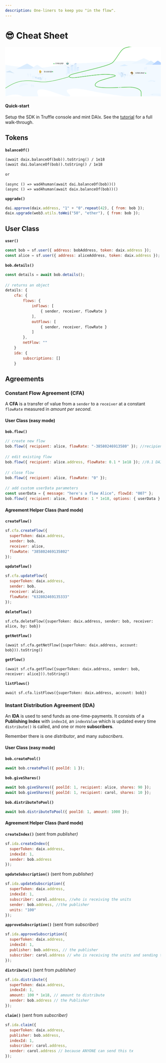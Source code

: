 ```yaml
---
description: One-liners to keep you "in the flow".
---
```


# 😎 Cheat Sheet

![](<../.gitbook/assets/image (1).png>)

#### Quick-start

Setup the SDK in Truffle console and mint DAIx. See the [tutorial](https://docs.superfluid.finance/superfluid/protocol-tutorials/getting-started) for a full walk-through.

## Tokens

**`balanceOf()`**

```
(await daix.balanceOf(bob)).toString() / 1e18
(await dai.balanceOf(bob)).toString() / 1e18

or

(async () => wad4human(await dai.balanceOf(bob))()
(async () => wad4human(await daix.balanceOf(bob))()
```

**`upgrade()`**

```javascript
dai.approve(daix.address, "1" + "0".repeat(42), { from: bob });
daix.upgrade(web3.utils.toWei("50", "ether"), { from: bob });
```

## User Class

**`user()`**

```javascript
const bob = sf.user({ address: bobAddress, token: daix.address });
const alice = sf.user({ address: aliceAddress, token: daix.address });
```

**`bob.details()`**

```javascript
const details = await bob.details();

// returns an object
details: {
    cfa: {
        flows: {
            inFlows: [
                { sender, receiver, flowRate }
            ],
            outFlows: [
                { sender, receiver, flowRate }
            ]
        },
        netFlow: ""
    }
    ida: {
        subscriptions: []
    }
```

## Agreements

### Constant Flow Agreement (CFA)

A **CFA** is a transfer of value from a `sender` to a `receiver` at a constant `flowRate` measured in _amount per second_.

#### User Class (easy mode)

**`bob.flow()`**

```javascript
// create new flow
bob.flow({ recipient: alice, flowRate: "-38580246913580" }); //recipient can be user object or address

// edit existing flow
bob.flow({ recipient: alice.address, flowRate: 0.1 * 1e18 }); //0.1 DAI per second with 18 decimals.

// close flow
bob.flow({ recipient: alice, flowRate: "0" });

// add custom userData parameters
const userData = { message: "here's a flow Alice", flowId: "007" };
bob.flow({ recipient: alice, flowRate: 1 * 1e18, options: { userData } });
```

#### Agreement Helper Class (hard mode)

**`createFlow()`**

```javascript
sf.cfa.createFlow({
  superToken: daix.address,
  sender: bob,
  receiver: alice,
  flowRate: "385802469135802"
});
```

**`updateFlow()`**

```javascript
sf.cfa.updateFlow({
  superToken: daix.address,
  sender: bob,
  receiver: alice,
  flowRate: "632802469135333"
});
```

**`deleteFlow()`**

```
sf.cfa.deleteFlow({superToken: daix.address, sender: bob, receiver: alice, by: bob})
```

**`getNetFlow()`**

```
(await sf.cfa.getNetFlow({superToken: daix.address, account: bob})).toString()
```

**`getFlow()`**

```
(await sf.cfa.getFlow({superToken: daix.address, sender: bob, receiver: alice})).toString()
```

**`listFlows()`**

```
await sf.cfa.listFlows({superToken: daix.address, account: bob})
```

### Instant Distribution Agreement (IDA)

An **IDA** is used to send funds as one-time-payments. It consists of a **Publishing Index** with `indexId`, an `indexValue` which is updated every time `distribute()` is called, and one or more **subscribers**.

Remember there is one _distributor_, and many _subscribers_.

#### User Class (easy mode)

**`bob.createPool()`**

```javascript
await bob.createPool({ poolId: 1 });
```

**`bob.giveShares()`**

```javascript
await bob.giveShares({ poolId: 1, recipient: alice, shares: 90 });
await bob.giveShares({ poolId: 1, recipient: carol, shares: 10 });
```

**`bob.distributeToPool()`**

```javascript
await bob.distributeToPool({ poolId: 1, amount: 1000 });
```

#### Agreement Helper Class (hard mode)

**`createIndex()`** (sent from _publisher)_

```javascript
sf.ida.createIndex({
  superToken: daix.address,
  indexId: 1,
  sender: bob.address
});
```

**`updateSubscription()`** (sent from _publisher)_

```javascript
sf.ida.updateSubscription({
  superToken: daix.address,
  indexId: 1,
  subscriber: carol.address, //who is receiving the units
  sender: bob.address, //the publisher
  units: "100"
});
```

**`approveSubscription()`** (sent from _subscriber)_

```javascript
sf.ida.approveSubscription({
  superToken: daix.address,
  indexId: 1,
  publisher: bob.address, // the publisher
  subscriber: carol.address // who is receiving the units and sending this tx
});
```

**`distribute()`** (sent from _publisher)_

```javascript
sf.ida.distribute({
  superToken: daix.address,
  indexId: 1,
  amount: 100 * 1e18, // amount to distribute
  sender: bob.address // the Publisher
});
```

**`claim()`** (sent from _subscriber)_

```javascript
sf.ida.claim({
  superToken: daix.address,
  publisher: bob.address,
  indexId: 1,
  subscriber: carol.address,
  sender: carol.address // because ANYONE can send this tx
});
```
